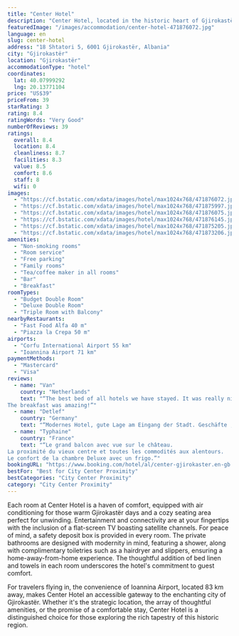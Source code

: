```yaml
---
title: "Center Hotel"
description: "Center Hotel, located in the historic heart of Gjirokastër and a mere 44 km from the serene Zaravina Lake, stands out as a prime choice for travelers seeking both comfort and convenience."
featuredImage: "/images/accommodation/center-hotel-471876072.jpg"
language: en
slug: center-hotel
address: "18 Shtatori 5, 6001 Gjirokastër, Albania"
city: "Gjirokastër"
location: "Gjirokastër"
accommodationType: "hotel"
coordinates:
  lat: 40.07999292
  lng: 20.13771104
price: "US$39"
priceFrom: 39
starRating: 3
rating: 8.4
ratingWords: "Very Good"
numberOfReviews: 39
ratings:
  overall: 8.4
  location: 8.4
  cleanliness: 8.7
  facilities: 8.3
  value: 8.5
  comfort: 8.6
  staff: 8
  wifi: 0
images:
  - "https://cf.bstatic.com/xdata/images/hotel/max1024x768/471876072.jpg?k=ac307e611efe964c8616ee7e5c585de9edb26614d4f0205692139989c05b2844&o=&hp=1"
  - "https://cf.bstatic.com/xdata/images/hotel/max1024x768/471875997.jpg?k=e25c604deffc3bb44828b32615882cab4a1ecb35e5cda36322312619354b5864&o=&hp=1"
  - "https://cf.bstatic.com/xdata/images/hotel/max1024x768/471876075.jpg?k=1141fad4090d991f1a4eb93e89e29019f3ecc2ff335d7d432f88393eb0b53a3a&o=&hp=1"
  - "https://cf.bstatic.com/xdata/images/hotel/max1024x768/471876145.jpg?k=4ac5cb2e9bf5fa18dd877f29e5be6c16182407aa4aa682041a84fe9c304090d4&o=&hp=1"
  - "https://cf.bstatic.com/xdata/images/hotel/max1024x768/471875205.jpg?k=5573e2f5314f66b39683b9b49c77b343ed898b15561599b9cb3109849f13063b&o=&hp=1"
  - "https://cf.bstatic.com/xdata/images/hotel/max1024x768/471873206.jpg?k=21a99c0a340b1c0b6b474b92e08320f9c3c5749f7ded3156a2d75a5118d3c345&o=&hp=1"
amenities:
  - "Non-smoking rooms"
  - "Room service"
  - "Free parking"
  - "Family rooms"
  - "Tea/coffee maker in all rooms"
  - "Bar"
  - "Breakfast"
roomTypes:
  - "Budget Double Room"
  - "Deluxe Double Room"
  - "Triple Room with Balcony"
nearbyRestaurants:
  - "Fast Food Alfa 40 m"
  - "Piazza la Crepa 50 m"
airports:
  - "Corfu International Airport 55 km"
  - "Ioannina Airport 71 km"
paymentMethods:
  - "Mastercard"
  - "Visa"
reviews:
  - name: "Van"
    country: "Netherlands"
    text: "“The best bed of all hotels we have stayed. It was really nice and comfy.
The breakfast was amazing!”"
  - name: "Detlef"
    country: "Germany"
    text: "“Modernes Hotel, gute Lage am Eingang der Stadt. Geschäfte ,Restaurants und junges flexibles und hilfsbereites Betreiberpersonal”"
  - name: "Typhaine"
    country: "France"
    text: "“Le grand balcon avec vue sur le château.
La proximité du vieux centre et toutes les commodités aux alentours.
Le confort de la chambre Deluxe avec un frigo.”"
bookingURL: "https://www.booking.com/hotel/al/center-gjirokaster.en-gb.html?aid=8035640"
bestFor: "Best for City Center Proximity"
bestCategories: "City Center Proximity"
category: "City Center Proximity"
---
```


Each room at Center Hotel is a haven of comfort, equipped with air conditioning for those warm Gjirokastër days and a cozy seating area perfect for unwinding. Entertainment and connectivity are at your fingertips with the inclusion of a flat-screen TV boasting satellite channels. For peace of mind, a safety deposit box is provided in every room. The private bathrooms are designed with modernity in mind, featuring a shower, along with complimentary toiletries such as a hairdryer and slippers, ensuring a home-away-from-home experience. The thoughtful addition of bed linen and towels in each room underscores the hotel's commitment to guest comfort.

For travelers flying in, the convenience of Ioannina Airport, located 83 km away, makes Center Hotel an accessible gateway to the enchanting city of Gjirokastër. Whether it's the strategic location, the array of thoughtful amenities, or the promise of a comfortable stay, Center Hotel is a distinguished choice for those exploring the rich tapestry of this historic region.